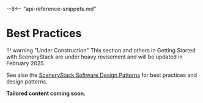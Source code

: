 --8<-- "api-reference-snippets.md"

<link rel="stylesheet" href="/css/examples.css">

# Best Practices

!!! warning "Under Construction"
    This section and others in Getting Started with SceneryStack are under heavy revisement
    and will be updated in February 2025.

<!-- TODO: pull things from <https://scenerystack.org/info-sync/software_design_patterns/> -->

See also the [SceneryStack Software Design Patterns](https://scenerystack.org/info-sync/software_design_patterns/) for best practices and design patterns.

**Tailored content coming soon.**
